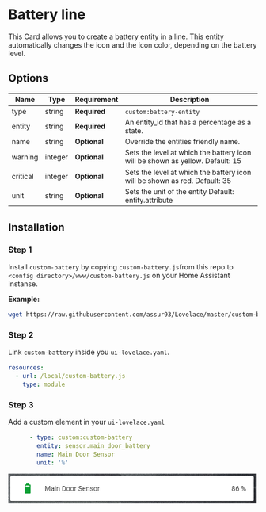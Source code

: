 # Battery line

This Card allows you to create a battery entity in a line. This entity automatically changes the icon and the icon color, depending on the battery level.

## Options

| Name | Type | Requirement | Description
| ---- | ---- | ------- | -----------
| type | string | **Required** | `custom:battery-entity`
| entity | string | **Required** | An entity_id that has a percentage as a state.
| name | string | **Optional** | Override the entities friendly name.
| warning | integer | **Optional** | Sets the level at which the battery icon will be shown as yellow. Default: 15
| critical | integer | **Optional**| Sets the level at which the battery icon will be shown as red. Default: 35
| unit | string | **Optional**| Sets the unit of the entity Default: entity.attribute


## Installation

### Step 1

Install `custom-battery` by copying `custom-battery.js`from this repo to `<config directory>/www/custom-battery.js` on your Home Assistant instanse.

**Example:**

```bash
wget https://raw.githubusercontent.com/assur93/Lovelace/master/custom-battery/custom-battery.js
```

### Step 2

Link `custom-battery` inside you `ui-lovelace.yaml`.

```yaml
resources:
  - url: /local/custom-battery.js
    type: module
```

### Step 3

Add a custom element in your `ui-lovelace.yaml`

```yaml
      - type: custom:custom-battery
        entity: sensor.main_door_battery
        name: Main Door Sensor
        unit: '%'
```

![example](example.png)
